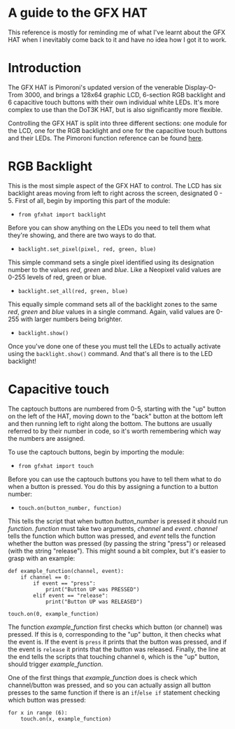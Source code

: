 # A guide to the GFX HAT


This reference is mostly for reminding me of what I've learnt about the GFX HAT when I inevitably come back to it and have no idea how I got it to work.

# Introduction

The GFX HAT is Pimoroni's updated version of the venerable Display-O-Trom 3000, and brings a 128x64 graphic LCD, 6-section RGB backlight and 6 capacitive touch buttons with their own individual white LEDs.  It's more complex to use than the DoT3K HAT, but is also significantly more flexible.  

Controlling the GFX HAT is split into three different sections:  one module for the LCD, one for the RGB backlight and one for the capacitive touch buttons and their LEDs.  The Pimoroni function reference can be found [here](http://docs.pimoroni.com/gfxhat/).

# RGB Backlight

This is the most simple aspect of the GFX HAT to control.  The LCD has six backlight areas moving from left to right across the screen, designated 0 - 5.  First of all, begin by importing this part of the module:

* `from gfxhat import backlight`

Before you can show anything on the LEDs you need to tell them what they're showing, and there are two ways to do that.

* `backlight.set_pixel(pixel, red, green, blue)`

This simple command sets a single pixel identified using its designation number to the values _red_, _green_ and _blue_.  Like a Neopixel valid values are 0-255 levels of red, green or blue.

* `backlight.set_all(red, green, blue)`

This equally simple command sets all of the backlight zones to the same _red_, _green_ and _blue_ values in a single command.  Again, valid values are 0-255 with larger numbers being brighter.

* `backlight.show()`

Once you've done one of these you must tell the LEDs to actually activate using the `backlight.show()` command.  And that's all there is to the LED backlight!

# Capacitive touch

The captouch buttons are numbered from 0-5, starting with the "up" button on the left of the HAT, moving down to the "back" button at the bottom left and then running left to right along the bottom.  The buttons are usually referred to by their number in code, so it's worth remembering which way the numbers are assigned.

To use the captouch buttons, begin by importing the module:

* `from gfxhat import touch`

Before you can use the captouch buttons you have to tell them what to do when a button is pressed.  You do this by assigning a function to a button number:

* `touch.on(button_number, function)`

This tells the script that when button _button_number_ is pressed it should run _function_. _function_ must take two arguments, _channel_ and _event_.  _channel_ tells the function which button was pressed, and _event_ tells the function whether the button was pressed (by passing the string "press") or released (with the string "release").  This might sound a bit complex, but it's easier to grasp with an example:

```
def example_function(channel, event):
    if channel == 0:
        if event == "press":
            print("Button UP was PRESSED")
        elif event == "release":
            print("Button UP was RELEASED")
    
touch.on(0, example_function)
```

The function _example_function_ first checks which button (or channel) was pressed.  If this is `0`, corresponding to the "up" button, it then checks what the event is.  If the event is `press` it prints that the button was pressed, and if the event is `release` it prints that the button was released.  Finally, the line at the end tells the scripts that touching channel `0`, which is the "up" button, should trigger _example_function_.

One of the first things that _example_function_ does is check which channel/button was pressed, and so you can actually assign all button presses to the same function if there is an `if`/`else if` statement checking which button was pressed:

```
for x in range (6):
    touch.on(x, example_function)
```
